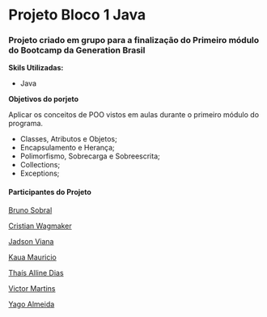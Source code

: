 # Projeto Bloco 1 Java

### Projeto criado em grupo para a finalização do Primeiro módulo do Bootcamp da Generation Brasil ###

**Skils Utilizadas:**

* Java

 


**Objetivos do porjeto**

Aplicar os conceitos de POO vistos em aulas durante o primeiro módulo do programa.

* Classes, Atributos e Objetos;
* Encapsulamento e Herança;
*  Polimorfismo, Sobrecarga e Sobreescrita;
*  Collections;
*  Exceptions; 

#### Participantes do Projeto ####
[Bruno Sobral](https://github.com/BruunoSobral)

[Cristian Wagmaker](https://github.com/criswagmaker)

[Jadson Viana](https://github.com/Jadsonvs)

[Kaua Mauricio](https://github.com/KauaMauricio)

[Thaís Alline Dias](https://github.com/tha-alline)

[Victor Martins](https://github.com/victormreis)

[Yago Almeida](https://github.com/yagorajose)






